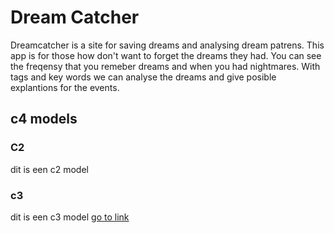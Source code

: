 # Dream Catcher
Dreamcatcher is a site for saving dreams and analysing dream patrens.
This app is for those how don't want to forget the dreams they had. You can see the freqensy that you remeber dreams and when you had nightmares.  With tags and key words we can analyse the dreams and give posible explantions for the events.

## c4 models
### C2
dit is een c2 model

### c3
dit is een c3 model
[go to link](https://github.com/TjerkZ/S3-Dreamcatcher/blob/main/Documentation/C4.md)


